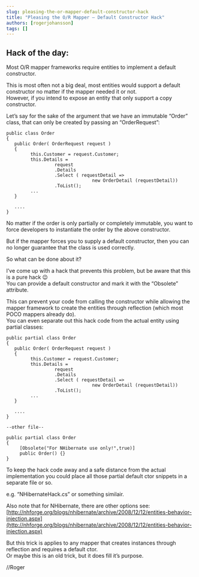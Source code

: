 ```yaml
---
slug: pleasing-the-or-mapper-default-constructor-hack
title: "Pleasing the O/R Mapper – Default Constructor Hack"
authors: [rogerjohansson]
tags: []
---
```

## Hack of the day:

<!-- truncate -->

Most O/R mapper frameworks require entities to implement a default constructor.

This is most often not a big deal, most entities would support a default constructor no matter if the mapper needed it or not.  
However, if you intend to expose an entity that only support a copy constructor.

Let’s say for the sake of the argument that we have an immutable “Order” class, that can only be created by passing an “OrderRequest”:

```
public class Order
{
   public Order( OrderRequest request )
   {
         this.Customer = request.Customer;
         this.Details =
                  request
                  .Details
                  .Select ( requestDetail => 
                                new OrderDetail (requestDetail))
                  .ToList();
         ...
   }

   ....
}
```

No matter if the order is only partially or completely immutable, you want to force developers to instantiate the order by the above constructor.

But if the mapper forces you to supply a default constructor, then you can no longer guarantee that the class is used correctly.

So what can be done about it?

I’ve come up with a hack that prevents this problem, but be aware that this is a pure hack 😉  
You can provide a default constructor and mark it with the “Obsolete” attribute.

This can prevent your code from calling the constructor while allowing the mapper framework to create the entities through reflection (which most POCO mappers already do).  
You can even separate out this hack code from the actual entity using partial classes:

```
public partial class Order
{
   public Order( OrderRequest request )
   {
         this.Customer = request.Customer;
         this.Details =
                  request
                  .Details
                  .Select ( requestDetail => 
                                new OrderDetail (requestDetail))
                  .ToList();
         ...
   }

   ....
}

--other file--

public partial class Order
{
     [Obsolete("For NHibernate use only!",true)]
     public Order() {}
}
```

To keep the hack code away and a safe distance from the actual implementation you could place all those partial default ctor snippets in a separate file or so.

e.g. “NHibernateHack.cs” or something similair.

Also note that for NHibernate, there are other options see: [http://nhforge.org/blogs/nhibernate/archive/2008/12/12/entities-behavior-injection.aspx](http://nhforge.org/blogs/nhibernate/archive/2008/12/12/entities-behavior-injection.aspx)

But this trick is applies to any mapper that creates instances through reflection and requires a default ctor.  
Or maybe this is an old trick, but it does fill it’s purpose.

//Roger
